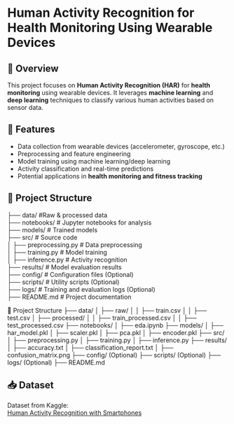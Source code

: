 # Human Activity Recognition for Health Monitoring Using Wearable Devices  

## 📌 Overview  
This project focuses on **Human Activity Recognition (HAR)** for **health monitoring** using wearable devices. It leverages **machine learning** and **deep learning** techniques to classify various human activities based on sensor data.  

## 🚀 Features  
- Data collection from wearable devices (accelerometer, gyroscope, etc.)  
- Preprocessing and feature engineering  
- Model training using machine learning/deep learning  
- Activity classification and real-time predictions  
- Potential applications in **health monitoring and fitness tracking**  

## 📂 Project Structure  

 ├── data/                   #Raw & processed data </br>
 ├── notebooks/              # Jupyter notebooks for analysis </br>
 ├── models/                 # Trained models </br>
 ├── src/                    # Source code </br>
 │ ├── preprocessing.py      # Data preprocessing </br>
 │ ├── training.py           # Model training </br>
 │ ├── inference.py          # Activity recognition </br>
 ├── results/                # Model evaluation results </br>
 ├── config/                 # Configuration files (Optional) </br>
 ├── scripts/                # Utility scripts (Optional) </br>
 ├── logs/                   # Training and evaluation logs (Optional) </br>
 ├── README.md # Project documentation


📂 Project Structure
├── data/
│ ├── raw/
│ │ ├── train.csv
│ │ ├── test.csv
│ ├── processed/
│ │ ├── train_processed.csv
│ │ ├── test_processed.csv
├── notebooks/
│ ├── eda.ipynb
├── models/
│ ├── har_model.pkl
│ ├── scaler.pkl
│ ├── pca.pkl
│ ├── encoder.pkl
├── src/
│ ├── preprocessing.py
│ ├── training.py
│ ├── inference.py
├── results/
│ ├── accuracy.txt
│ ├── classification_report.txt
│ ├── confusion_matrix.png
├── config/ (Optional)
├── scripts/ (Optional)
├── logs/ (Optional)
├── README.md


## 📥 Dataset
Dataset from Kaggle:  
[Human Activity Recognition with Smartphones](https://www.kaggle.com/datasets/uciml/human-activity-recognition-with-smartphones)  
 
